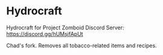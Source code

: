 # Hydrocraft
Hydrocraft for Project Zomboid
Discord Server: https://discord.gg/hUMsjfApUt

Chad's fork. Removes all tobacco-related items and recipes.
